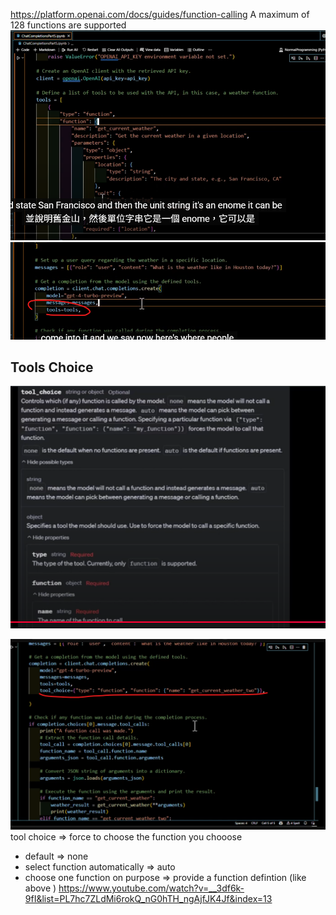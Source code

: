 https://platform.openai.com/docs/guides/function-calling
A maximum of 128 functions are supported
![](attachments/Pasted%20image%2020250808000358.png)
![](attachments/Pasted%20image%2020250808000516.png)

## Tools Choice

![](attachments/Pasted%20image%2020250808000924.png)

![](attachments/Pasted%20image%2020250808001454.png)tool choice => force to choose the function you chooose
- default => none
- select function automatically => auto
- choose one function on purpose => provide a function defintion (like above )
https://www.youtube.com/watch?v=__3df6k-9fI&list=PL7hc7ZLdMi6rokQ_nG0hTH_ngAjfJK4Jf&index=13

